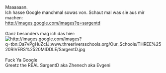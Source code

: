 <html><body><p>Maaaaaan.<br>
Ich hasse Google manchmal sowas von. Schaut mal was sie aus mir machen:<br>
<a href="http://images.google.com/images?q=sargentd">http://images.google.com/images?q=sargentd</a><br>
<br>
Ganz besonders mag ich das hier:<br>
<img src="http://images.google.com/images?q=tbn:Oa7vPgHuZcIJ:www.threeriversschools.org/Our_Schools/THREE%2520RIVERS%2520MIDDLE/SargentD.jpg" alt="http://images.google.com/images?q=tbn:Oa7vPgHuZcIJ:www.threeriversschools.org/Our_Schools/THREE%2520RIVERS%2520MIDDLE/SargentD.jpg"><br>
<br>
Fuck Ya Google<br>
Greetz the REAL SargentD aka Zhenech aka Evgeni</p></body></html>